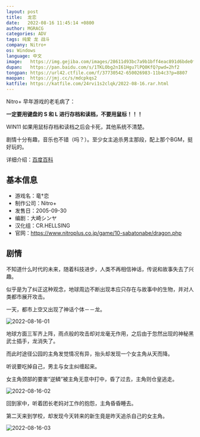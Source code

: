 ```yaml
---
layout: post
title:  龙恋
date:   2022-08-16 11:45:14 +0800
author: MGRACG
categories: ADV
tags: 纯爱 龙 战斗
company: Nitro+
os: Windows
language: 中文
image:   https://img.gejiba.com/images/28611d93bc7a9b1bff4eac891d6bde0f.jpg
dupan:   https://pan.baidu.com/s/1TKLObg2nI61Hgu7lPQ0KfQ?pwd=2hf2
tongpan: https://url42.ctfile.com/f/37730542-650026983-11b4c3?p=8807
maopan:  https://jmj.cc/s/mdcpkqs2
katfile: https://katfile.com/24rvi1s2clqk/2022-08-16.rar.html
---
```


Nitro+ 早年游戏的老毛病了：

**一定要用键盘的 S 和 L 进行存档和读档，不要用鼠标！！！**

WIN11 如果用鼠标存档和读档之后会卡死，其他系统不清楚。

剧情十分有趣，音乐也不错（吗？）。至少女主追杀男主那段，配上那个BGM，挺好玩的。

详细介绍：[百度百科](https://baike.baidu.com/item/%E9%BE%99%E6%81%8B/3351347)

## 基本信息

- 游戏名：竜†恋
- 制作公司：Nitro+
- 发售日：2005-09-30
- 编剧：大崎シンヤ
- 汉化组：CR.HELLSING
- 官网：https://www.nitroplus.co.jp/game/10-sabatonabe/dragon.php

## 剧情

不知道什么时代的未来，随着科技进步，人类不再相信神话，传说和故事失去了兴趣。

似乎是为了纠正这种观念，地球周边不断出现本应只存在与故事中的生物，并对人类都市展开攻击。

一天，都市上空又出现了神话个体－－龙。

![2022-08-16-01](https://img.gejiba.com/images/dd302f2e86c66f74702c7073d9464c3e.jpg)

地球方面三军齐上阵，雨点般的攻击却对龙毫无作用，之后由于忽然出现的神秘黑武士插手，龙消失了。

而此时途径公园的主角发觉情况有异，抬头却发现一个女主角从天而降。

听说要吃掉自己，男主与女主纠缠起来。

女主角颈部的要害“逆鳞”被主角无意中打中，昏了过去，主角则仓皇逃走。

![2022-08-16-02](https://img.gejiba.com/images/a806b8fe5addec558543a25b5124305e.jpg)

回到家中，听着团长老妈对工作的抱怨，主角昏昏睡去。

第二天来到学校，却发现今天转来的新生竟是昨天追杀自己的女主角。

![2022-08-16-03](https://img.gejiba.com/images/a8f919950291c8578a600c81142f0941.jpg)